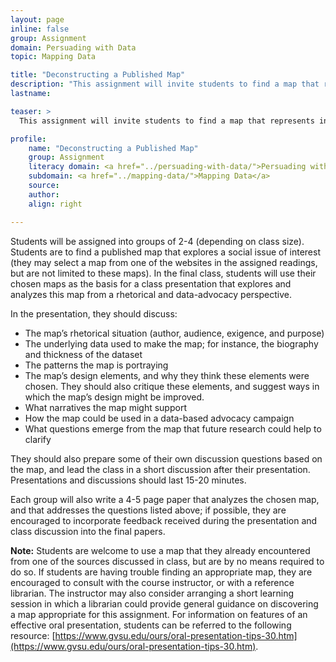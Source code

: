 ```yaml
---
layout: page
inline: false
group: Assignment
domain: Persuading with Data
topic: Mapping Data

title: "Deconstructing a Published Map"
description: "This assignment will invite students to find a map that represents information about a social issue that they are interested in, deconstruct how that map “works” from a rhetorical and data-advocacy perspective, and explore how it might be used as part of a broader data-based advocacy campaign. The assignment will include a class presentation and short paper, and will prepare students to incorporate their own original maps into data-based advocacy campaigns they may organize in the future. "
lastname: 

teaser: >
  This assignment will invite students to find a map that represents information about a social issue that they are interested in, deconstruct how that map “works” from a rhetorical and data-advocacy perspective, and explore how it might be used as part of a broader data-based advocacy campaign. The assignment will include a class presentation and short paper, and will prepare students to incorporate their own original maps into data-based advocacy campaigns they may organize in the future.

profile:
    name: "Deconstructing a Published Map"
    group: Assignment
    literacy domain: <a href="../persuading-with-data/">Persuading with Data</a>
    subdomain: <a href="../mapping-data/">Mapping Data</a>
    source: 
    author: 
    align: right

---
```


Students will be assigned into groups of 2-4 (depending on class size). Students are to find a published map that explores a social issue of interest (they may select a map from one of the websites in the assigned readings, but are not limited to these maps). In the final class, students will use their chosen maps as the basis for a class presentation that explores and analyzes this map from a rhetorical and data-advocacy perspective.

In the presentation, they should discuss:
- The map’s rhetorical situation (author, audience, exigence, and purpose)
- The underlying data used to make the map; for instance, the biography and thickness of the dataset
- The patterns the map is portraying
- The map’s design elements, and why they think these elements were chosen. They should also critique these elements, and suggest ways in which the map’s design might be improved.
- What narratives the map might support
- How the map could be used in a data-based advocacy campaign
- What questions emerge from the map that future research could help to clarify

They should also prepare some of their own discussion questions based on the map, and lead the class in a short discussion after their presentation. Presentations and discussions should last 15-20 minutes. 

Each group will also write a 4-5 page paper that analyzes the chosen map, and that addresses the questions listed above; if possible, they are encouraged to incorporate feedback received during the presentation and class discussion into the final papers. 

**Note:** Students are welcome to use a map that they already encountered from one of the sources discussed in class, but are by no means required to do so. If students are having trouble finding an appropriate map, they are encouraged to consult with the course instructor, or with a reference librarian. The instructor may also consider arranging a short learning session in which a librarian could provide general guidance on discovering a map appropriate for this assignment. For information on features of an effective oral presentation, students can be referred to the following resource: [https://www.gvsu.edu/ours/oral-presentation-tips-30.htm](https://www.gvsu.edu/ours/oral-presentation-tips-30.htm). 
